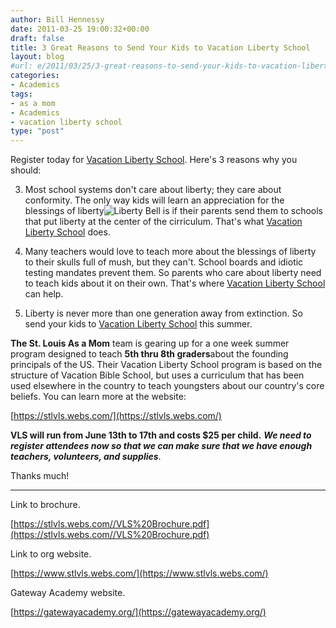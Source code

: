 ```yaml
---
author: Bill Hennessy
date: 2011-03-25 19:00:32+00:00
draft: false
title: 3 Great Reasons to Send Your Kids to Vacation Liberty School
layout: blog
#url: e/2011/03/25/3-great-reasons-to-send-your-kids-to-vacation-liberty-school/
categories:
- Academics
tags:
- as a mom
- Academics
- vacation liberty school
type: "post"
---
```


Register today for [Vacation Liberty School](https://stlvls.webs.com/).  Here's 3 reasons why you should:

3.  Most school systems don't care about liberty; they care about conformity.  The only way kids will learn an appreciation for the blessings of liberty![Liberty Bell](https://z.about.com/d/philadelphia/1/0/J/liberty_bell_1.jpg)
is if their parents send them to schools that put liberty at the center of the cirriculum.  That's what [Vacation Liberty School](https://stlvls.webs.com/) does.

2.  Many teachers would love to teach more about the blessings of liberty to their skulls full of mush, but they can't. School boards and idiotic testing mandates prevent them.  So parents who care about liberty need to teach kids about it on their own.  That's where [Vacation Liberty School](https://stlvls.webs.com/) can help.

1.  Liberty is never more than one generation away from extinction.  So send your kids to [Vacation Liberty School](https://stlvls.webs.com/) this summer. 



**The St. Louis As a Mom** team is gearing up for a one week summer program designed to teach **5th thru 8th graders**about the founding principals of the US. Their Vacation Liberty School program is based on the structure of Vacation Bible School, but uses a curriculum that has been used elsewhere in the country to teach youngsters about our country's core beliefs. You can learn more at the website:

  


[https://stlvls.webs.com/](https://stlvls.webs.com/)

  


**VLS will run from June 13th to 17th and costs $25 per child.** **_We need to register attendees now so that we can make sure that we have enough teachers, volunteers, and supplies_**.

  


Thanks much!

* * *


Link to brochure.

[https://stlvls.webs.com//VLS%20Brochure.pdf](https://stlvls.webs.com//VLS%20Brochure.pdf)

Link to org website.

[https://www.stlvls.webs.com/](https://www.stlvls.webs.com/)

Gateway Academy website.

[https://gatewayacademy.org/](https://gatewayacademy.org/)
